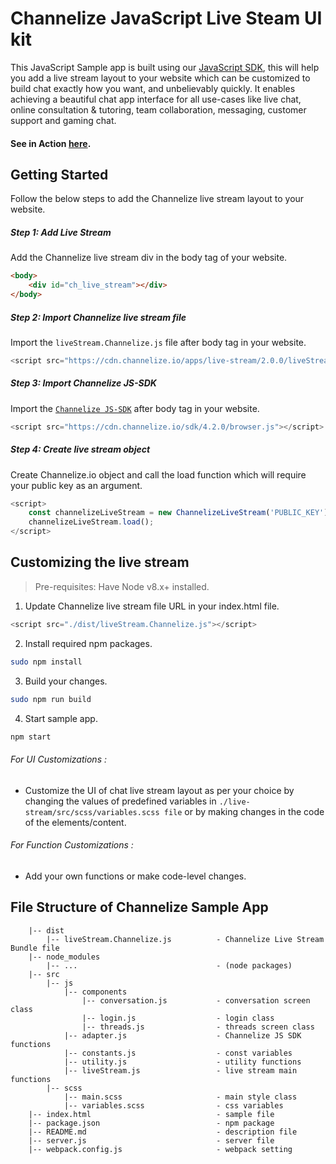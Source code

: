 # Channelize JavaScript Live Steam UI kit

This JavaScript Sample app is built using our [JavaScript SDK](https://docs.channelize.io/javascript-sdk-introduction-overview), this will help you add a live stream layout to your website which can be customized to build chat exactly how you want, and unbelievably quickly. It enables achieving a beautiful chat app interface for all use-cases like live chat, online consultation & tutoring, team collaboration, messaging, customer support and gaming chat. 


#### See in Action [here](https://demo.channelize.io).

## Getting Started

Follow the below steps to add the Channelize live stream layout to your website.

##### Step 1: Add Live Stream #####

Add the Channelize live stream div in the body tag of your website.
  
```html
<body>
    <div id="ch_live_stream"></div>
</body>
```

##### Step 2: Import Channelize live stream file #####

Import the `liveStream.Channelize.js` file after body tag in your website.

```javascript
<script src="https://cdn.channelize.io/apps/live-stream/2.0.0/liveStream.Channelize.js"></script>
```

##### Step 3: Import Channelize JS-SDK #####

Import the [`Channelize JS-SDK`](https://docs.channelize.io/javascript-sdk-introduction-overview) after body tag in your website.

```javascript
<script src="https://cdn.channelize.io/sdk/4.2.0/browser.js"></script>
```

##### Step 4: Create live stream object #####

Create Channelize.io object and call the load function which will require your public key as an argument.

```javascript
<script>
    const channelizeLiveStream = new ChannelizeLiveStream('PUBLIC_KEY');
    channelizeLiveStream.load();
</script>
```

## Customizing the live stream

> Pre-requisites: Have Node v8.x+ installed.

1. Update Channelize live stream file URL in your index.html file.
```javascript
<script src="./dist/liveStream.Channelize.js"></script>
```

2. Install required npm packages.
```bash
sudo npm install
```

3. Build your changes.
```bash
sudo npm run build
```
        
4. Start sample app.
```bash
npm start
```

###### For UI Customizations : ######

- Customize the UI of chat live stream layout as per your choice by changing the values of predefined variables in `./live-stream/src/scss/variables.scss file` or by making changes in the code of the elements/content.


###### For Function Customizations : ######

- Add your own functions or make code-level changes.


## File Structure of Channelize Sample App
```
    |-- dist
        |-- liveStream.Channelize.js          - Channelize Live Stream Bundle file
    |-- node_modules
        |-- ...                               - (node packages)
    |-- src
        |-- js
            |-- components  
                |-- conversation.js           - conversation screen class
                |-- login.js                  - login class
                |-- threads.js                - threads screen class
            |-- adapter.js                    - Channelize JS SDK functions
            |-- constants.js                  - const variables
            |-- utility.js                    - utility functions
            |-- liveStream.js                 - live stream main functions
        |-- scss
            |-- main.scss                     - main style class
            |-- variables.scss                - css variables
    |-- index.html                            - sample file
    |-- package.json                          - npm package
    |-- README.md                             - description file
    |-- server.js                             - server file
    |-- webpack.config.js                     - webpack setting
```